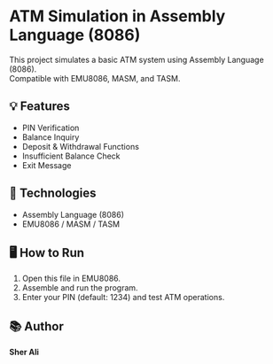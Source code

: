 # ATM Simulation in Assembly Language (8086)

This project simulates a basic ATM system using Assembly Language (8086).  
Compatible with EMU8086, MASM, and TASM.

## 💡 Features
- PIN Verification
- Balance Inquiry
- Deposit & Withdrawal Functions
- Insufficient Balance Check
- Exit Message

## 🧠 Technologies
- Assembly Language (8086)
- EMU8086 / MASM / TASM

## 🖥️ How to Run
1. Open this file in EMU8086.
2. Assemble and run the program.
3. Enter your PIN (default: 1234) and test ATM operations.

## 📚 Author
**Sher Ali**

